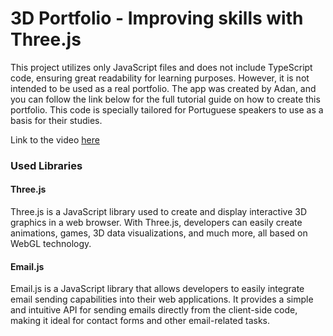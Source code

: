 # 3D Portfolio - Improving skills with Three.js

This project utilizes only JavaScript files and does not include TypeScript code, ensuring great readability for learning purposes. However, it is not intended to be used as a real portfolio. The app was created by Adan, and you can follow the link below for the full tutorial guide on how to create this portfolio. This code is specially tailored for Portuguese speakers to use as a basis for their studies.

Link to the video [here](https://youtu.be/FkowOdMjvYo?si=sWIJg3xHlpkrHGTV)

### Used Libraries

#### Three.js

Three.js is a JavaScript library used to create and display interactive 3D graphics in a web browser. With Three.js, developers can easily create animations, games, 3D data visualizations, and much more, all based on WebGL technology.

#### Email.js

Email.js is a JavaScript library that allows developers to easily integrate email sending capabilities into their web applications. It provides a simple and intuitive API for sending emails directly from the client-side code, making it ideal for contact forms and other email-related tasks.
